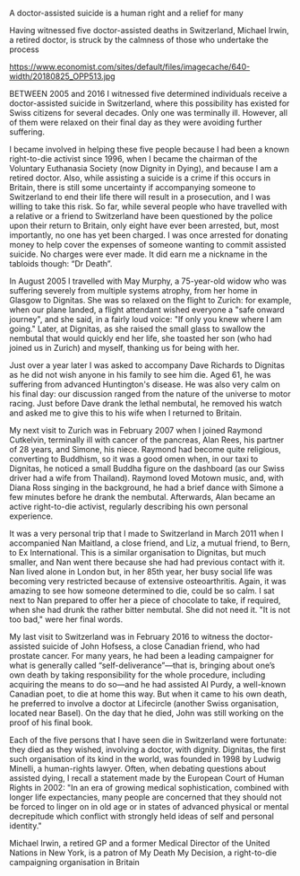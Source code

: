 A doctor-assisted suicide is a human right and a relief for many

Having witnessed five doctor-assisted deaths in Switzerland, Michael Irwin, a retired doctor, is struck by the calmness of those who undertake the process

https://www.economist.com/sites/default/files/imagecache/640-width/20180825_OPP513.jpg


BETWEEN 2005 and 2016 I witnessed five determined individuals receive a doctor-assisted suicide in Switzerland, where this possibility has existed for Swiss citizens for several decades. Only one was terminally ill. However, all of them were relaxed on their final day as they were avoiding further suffering.

I became involved in helping these five people because I had been a known right-to-die activist since 1996, when I became the chairman of the Voluntary Euthanasia Society (now Dignity in Dying), and because I am a retired doctor. Also, while assisting a suicide is a crime if this occurs in Britain, there is still some uncertainty if accompanying someone to Switzerland to end their life there will result in a prosecution, and I was willing to take this risk. So far, while several people who have travelled with a relative or a friend to Switzerland have been questioned by the police upon their return to Britain, only eight have ever been arrested, but, most importantly, no one has yet been charged. I was once arrested for donating money to help cover the expenses of someone wanting to commit assisted suicide. No charges were ever made. It did earn me a nickname in the tabloids though: “Dr Death”. 

In August 2005 I travelled with May Murphy, a 75-year-old widow who was suffering severely from multiple systems atrophy, from her home in Glasgow to Dignitas. She was so relaxed on the flight to Zurich: for example, when our plane landed, a flight attendant wished everyone a "safe onward journey", and she said, in a fairly loud voice: "If only you knew where I am going." Later, at Dignitas, as she raised the small glass to swallow the nembutal that would quickly end her life, she toasted her son (who had joined us in Zurich) and myself, thanking us for being with her.

Just over a year later I was asked to accompany Dave Richards to Dignitas as he did not wish anyone in his family to see him die. Aged 61, he was suffering from advanced Huntington's disease. He was also very calm on his final day: our discussion ranged from the nature of the universe to motor racing. Just before Dave drank the lethal nembutal, he removed his watch and asked me to give this to his wife when I returned to Britain.

My next visit to Zurich was in February 2007 when I joined Raymond Cutkelvin, terminally ill with cancer of the pancreas, Alan Rees, his partner of 28 years, and Simone, his niece. Raymond had become quite religious, converting to Buddhism, so it was a good omen when, in our taxi to Dignitas, he noticed a small Buddha figure on the dashboard (as our Swiss driver had a wife from Thailand). Raymond loved Motown music, and, with Diana Ross singing in the background, he had a brief dance with Simone a few minutes before he drank the nembutal. Afterwards, Alan became an active right-to-die activist, regularly describing his own personal experience.

It was a very personal trip that I made to Switzerland in March 2011 when I accompanied Nan Maitland, a close friend, and Liz, a mutual friend, to Bern, to Ex International. This is a similar organisation to Dignitas, but much smaller, and Nan went there because she had had previous contact with it. Nan lived alone in London but, in her 85th year, her busy social life was becoming very restricted because of extensive osteoarthritis. Again, it was amazing to see how someone determined to die, could be so calm. I sat next to Nan prepared to offer her a piece of chocolate to take, if required, when she had drunk the rather bitter nembutal. She did not need it. "It is not too bad," were her final words.

My last visit to Switzerland was in February 2016 to witness the doctor-assisted suicide of John Hofsess, a close Canadian friend, who had prostate cancer. For many years, he had been a leading campaigner for what is generally called “self-deliverance”—that is, bringing about one’s own death by taking responsibility for the whole procedure, including acquiring the means to do so—and he had assisted Al Purdy, a well-known Canadian poet, to die at home this way.  But when it came to his own death, he preferred to involve a doctor at Lifecircle (another Swiss organisation, located near Basel). On the day that he died, John was still working on the proof of his final book.

Each of the five persons that I have seen die in Switzerland were fortunate: they died as they wished, involving a doctor, with dignity. Dignitas, the first such organisation of its kind in the world, was founded in 1998 by Ludwig Minelli, a human-rights lawyer. Often, when debating questions about assisted dying, I recall a statement made by the European Court of Human Rights in 2002: "In an era of growing medical sophistication, combined with longer life expectancies, many people are concerned that they should not be forced to linger on in old age or in states of advanced physical or mental decrepitude which conflict with strongly held ideas of self and personal identity."

Michael Irwin, a retired GP and a former Medical Director of the United Nations in New York, is a patron of My Death My Decision, a right-to-die campaigning organisation in Britain
